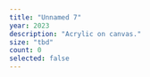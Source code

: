 ```yaml
---
title: "Unnamed 7"
year: 2023
description: "Acrylic on canvas."
size: "tbd"
count: 0
selected: false
---
```

